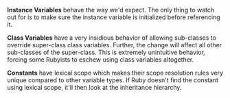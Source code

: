 **Instance Variables** behave the way we'd expect. The only thing to watch out for is to make sure the instance variable is initialized before referencing it.<br>

**Class Variables** have a very insidious behavior of allowing sub-classes to override super-class class variables. Further, the change will affect all other sub-classes of the super-class. This is extremely unintuitive behavior, forcing some Rubyists to eschew using class variables altogether.<br>

**Constants** have lexical scope which makes their scope resolution rules very unique compared to other variable types. If Ruby doesn't find the constant using lexical scope, it'll then look at the inheritance hierarchy.
